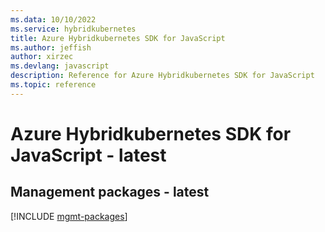 ```yaml
---
ms.data: 10/10/2022
ms.service: hybridkubernetes
title: Azure Hybridkubernetes SDK for JavaScript
ms.author: jeffish
author: xirzec
ms.devlang: javascript
description: Reference for Azure Hybridkubernetes SDK for JavaScript
ms.topic: reference
---
```

# Azure Hybridkubernetes SDK for JavaScript - latest

## Management packages - latest
[!INCLUDE [mgmt-packages](hybridkubernetes-mgmt-index.md)]
